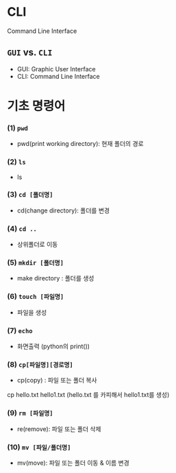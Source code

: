 # CLI

Command Line Interface



## `GUI` vs. `CLI`

- GUI: Graphic User Interface
- CLI: Command Line Interface



# 기초 명령어

### (1) `pwd`

- pwd(print working directory): 현재 폴더의 경로



### (2) `ls`

- ls



### (3) `cd [폴더명]`

- cd(change directory): 폴더를 변경



### (4) `cd ..`

- 상위폴더로 이동



### (5) `mkdir [폴더명]`

-  make directory : 폴더를 생성



### (6) `touch [파일명]`

- 파일을 생성



### (7) `echo`

- 화면출력 (python의 print())



### (8) `cp[파일명][경로명]`

- cp(copy) : 파일 또는 폴더 복사

cp hello.txt hello1.txt (hello.txt 를 카피해서 hello1.txt를 생성)



### (9) `rm [파일명]` 

- re(remove): 파일 또는 폴더 삭제



### (10) `mv [파일/폴더명]`

- mv(move): 파일 또는 폴더 이동 & 이름 변경



